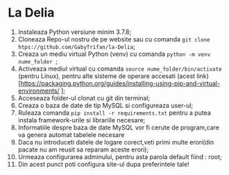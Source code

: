 # La Delia
1. Instaleaza Python versiune minim 3.7.8;
2. Cloneaza Repo-ul nostru de pe website sau cu comanda `git clone htps://github.com/GabyTrifan/la-Delia`;
3. Creaza un mediu virtual Python (venv) cu comanda `python -m venv nume_folder `;
4. Activeaza mediul virtual cu comanda `source nume_folder/bin/activate `(pentru Linux),
pentru alte sisteme de operare accesati (acest link)[https://packaging.python.org/guides/installing-using-pip-and-virtual-environments/ ];
5. Acceseaza folder-ul clonat cu git din terminal; 
6. Creaza o baza de date de tip MySQL si configureaza user-ul;
7. Ruleaza comanda `pip install -r requirements.txt` pentru a putea instala framework-urile si librariile necesare;
8. Informatiile despre baza de date MySQL vor fi cerute de program,care va genera automat tabelele necesare
9. Daca nu introduceti datele de logare corect,veti primi multe erori(din pacate nu am reusit sa reparam aceste erori);
10. Urmeaza configurarea adminului, pentru asta parola default fiind : root;
11. Din acest punct poti configura site-ul dupa preferintele tale!
